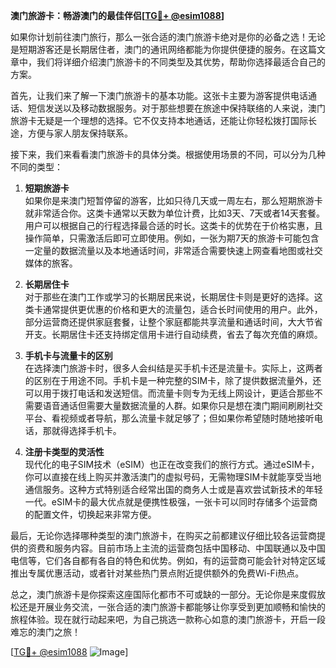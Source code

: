 **澳门旅游卡：畅游澳门的最佳伴侣[[TG💪+ @esim1088](https://t.me/s/esim1088)]**

如果你计划前往澳门旅行，那么一张合适的澳门旅游卡绝对是你的必备之选！无论是短期游客还是长期居住者，澳门的通讯网络都能为你提供便捷的服务。在这篇文章中，我们将详细介绍澳门旅游卡的不同类型及其优势，帮助你选择最适合自己的方案。

首先，让我们来了解一下澳门旅游卡的基本功能。这张卡主要为游客提供电话通话、短信发送以及移动数据服务。对于那些想要在旅途中保持联络的人来说，澳门旅游卡无疑是一个理想的选择。它不仅支持本地通话，还能让你轻松拨打国际长途，方便与家人朋友保持联系。

接下来，我们来看看澳门旅游卡的具体分类。根据使用场景的不同，可以分为几种不同的类型：

1. **短期旅游卡**  
   如果你是来澳门短暂停留的游客，比如只待几天或一周左右，那么短期旅游卡就非常适合你。这类卡通常以天数为单位计费，比如3天、7天或者14天套餐。用户可以根据自己的行程选择最合适的时长。这类卡的优势在于价格实惠，且操作简单，只需激活后即可立即使用。例如，一张为期7天的旅游卡可能包含一定量的数据流量以及本地通话时间，非常适合需要快速上网查看地图或社交媒体的旅客。

2. **长期居住卡**  
   对于那些在澳门工作或学习的长期居民来说，长期居住卡则是更好的选择。这类卡通常提供更优惠的价格和更大的流量包，适合长时间使用的用户。此外，部分运营商还提供家庭套餐，让整个家庭都能共享流量和通话时间，大大节省开支。长期居住卡还支持绑定信用卡进行自动续费，省去了每次充值的麻烦。

3. **手机卡与流量卡的区别**  
   在选择澳门旅游卡时，很多人会纠结是买手机卡还是流量卡。实际上，这两者的区别在于用途不同。手机卡是一种完整的SIM卡，除了提供数据流量外，还可以用于拨打电话和发送短信。而流量卡则专为无线上网设计，更适合那些不需要语音通话但需要大量数据流量的人群。如果你只是想在澳门期间刷刷社交平台、看视频或者导航，那么流量卡就足够了；但如果你希望随时随地接听电话，那就得选择手机卡。

4. **注册卡类型的灵活性**  
   现代化的电子SIM技术（eSIM）也正在改变我们的旅行方式。通过eSIM卡，你可以直接在线上购买并激活澳门的虚拟号码，无需物理SIM卡就能享受当地通信服务。这种方式特别适合经常出国的商务人士或是喜欢尝试新技术的年轻一代。eSIM卡的最大优点就是便携性极强，一张卡可以同时存储多个运营商的配置文件，切换起来非常方便。

最后，无论你选择哪种类型的澳门旅游卡，在购买之前都建议仔细比较各运营商提供的资费和服务内容。目前市场上主流的运营商包括中国移动、中国联通以及中国电信等，它们各自都有各自的特色和优势。例如，有的运营商可能会针对特定区域推出专属优惠活动，或者针对某些热门景点附近提供额外的免费Wi-Fi热点。

总之，澳门旅游卡是你探索这座国际化都市不可或缺的一部分。无论你是来度假放松还是开展业务交流，一张合适的澳门旅游卡都能够让你享受到更加顺畅和愉快的旅程体验。现在就行动起来吧，为自己挑选一款称心如意的澳门旅游卡，开启一段难忘的澳门之旅！

[[TG💪+ @esim1088](https://t.me/s/esim1088) ![Image](https://i.postimg.cc/4NQfJmqS/Snipaste-2025-05-13-00-14-12.png)]